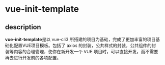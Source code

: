 # vue-init-template

## description

**vue-init-template**是以 vue-cli3 所搭建的项目为基础，完成了更加丰富的项目基础化配置VUE项目模板。包括了 axios 的封装，公共样式的封装，公共组件的封装等内容的合理管理，使你在新开发一个 VUE 项目时，可以直接开发，而不需要再去进行开发前的各项配置。

